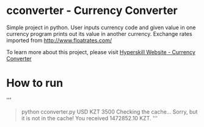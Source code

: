 # cconverter - Currency Converter

Simple project in python. User inputs currency code and given value in one currency program prints out its value in another currency.
Exchange rates imported from http://www.floatrates.com/

To learn more about this project, please visit [Hyperskill Website - Currency Converter](https://hyperskill.org/projects/157)
# How to run
'''
  > python cconverter.py
  > USD
  > KZT
  > 3500
  Checking the cache...
  Sorry, but it is not in the cache!
  You received 1472852.10 KZT.
'''
